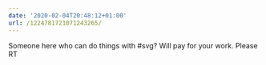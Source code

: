 ```yaml
---
date: '2020-02-04T20:48:12+01:00'
url: /1224781721071243265/
---
```

Someone here who can do things with #svg? Will pay for your work. Please RT
